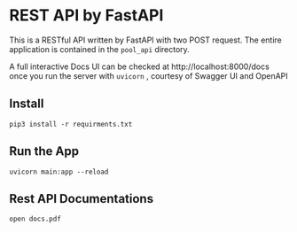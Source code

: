 # REST API by FastAPI 


This is a RESTful API written by FastAPI with two POST request. The entire application is contained in the `pool_api` directory.

A full interactive Docs UI can be checked  at http://localhost:8000/docs once you run the server with `uvicorn` , courtesy of Swagger UI and OpenAPI 


## Install


    pip3 install -r requirments.txt

## Run the App

    uvicorn main:app --reload


## Rest API Documentations

    open docs.pdf
